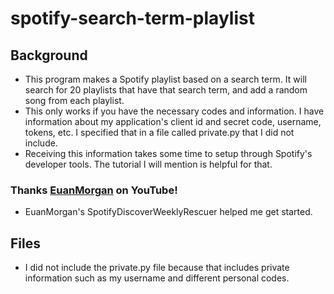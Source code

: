 # spotify-search-term-playlist

## Background
- This program makes a Spotify playlist based on a search term.
It will search for 20 playlists that have that search term, and add a random song from each playlist.
- This only works if you have the necessary codes and information. I have information about
my application's client id and secret code, username, tokens, etc. I specified that in a file called
private.py that I did not include.
- Receiving this information takes some time to setup through Spotify's developer tools. The tutorial I will mention is 
helpful for that.

### Thanks [EuanMorgan](https://youtu.be/-FsFT6OwE1A) on YouTube!
- EuanMorgan's SpotifyDiscoverWeeklyRescuer helped me get started.

## Files
- I did not include the private.py file because that 
includes private information such as my username and different
personal codes. 
